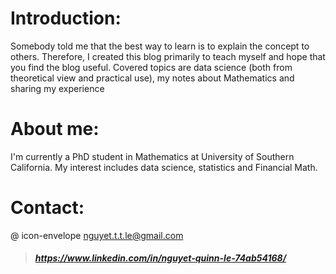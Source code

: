 <vue-mathjax></vue-mathjax>
# Introduction:

Somebody told me that the best way to learn is to explain the concept to others. Therefore, I created this blog primarily to teach myself and hope that you find the blog useful. Covered topics are data science (both from theoretical view and practical use), my notes about Mathematics and sharing my experience

# About me:
I'm currently a PhD student in Mathematics at University of Southern California. My interest includes data science, statistics and Financial Math.

# Contact:
@ icon-envelope  nguyet.t.t.le@gmail.com
<span class="icon"><i class="fab fa-linkedin">
> #### <i class="fab fa-linkedin"></i>  https://www.linkedin.com/in/nguyet-quinn-le-74ab54168/ 
<br/>
<br/>
<br/>


